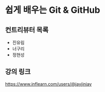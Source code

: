 # 쉽게 배우는 Git & GitHub

## 컨트리뷰터 목록

- 진유림
- 너구리
- 정현성

## 강의 링크
https://www.inflearn.com/users/@jayjinjay